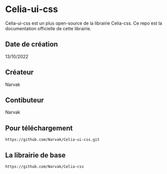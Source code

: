 # Celia-ui-css
Celia-ui-css est un plus open-source de la librairie Celia-css. Ce repo est la documentation officielle de cette librairie. 

## Date de création
13/10/2022

## Créateur
Narvak

## Contibuteur
Narvak

## Pour téléchargement
    https://github.com/Narvak/Celia-ui-css.git

## La librairie de base
    https://github.com/Narvak/Celia-css